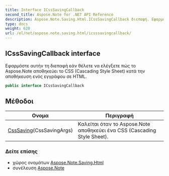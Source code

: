 ```yaml
---
title: Interface ICssSavingCallback
second_title: Aspose.Note for .NET API Reference
description: Aspose.Note.Saving.Html.ICssSavingCallback διεπαφή. Εφαρμόστε αυτήν τη διεπαφή εάν θέλετε να ελέγξετε πώς το Aspose.Note αποθηκεύει το CSS Cascading Style Sheet κατά την αποθήκευση ενός εγγράφου σε HTML.
type: docs
weight: 620
url: /el/net/aspose.note.saving.html/icsssavingcallback/
---
```

## ICssSavingCallback interface

Εφαρμόστε αυτήν τη διεπαφή εάν θέλετε να ελέγξετε πώς το Aspose.Note αποθηκεύει το CSS (Cascading Style Sheet) κατά την αποθήκευση ενός εγγράφου σε HTML.

```csharp
public interface ICssSavingCallback
```

## Μέθοδοι

| Ονομα | Περιγραφή |
| --- | --- |
| [CssSaving](../../aspose.note.saving.html/icsssavingcallback/csssaving/)(CssSavingArgs) | Καλείται όταν το Aspose.Note αποθηκεύει ένα CSS (Cascading Style Sheet). |

### Δείτε επίσης

* χώρος ονομάτων [Aspose.Note.Saving.Html](../../aspose.note.saving.html/)
* συνέλευση [Aspose.Note](../../)


